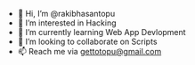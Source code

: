 - 👋 Hi, I’m @rakibhasantopu
- 👀 I’m interested in Hacking
- 🌱 I’m currently learning Web App Devlopment
- 💞️ I’m looking to collaborate on Scripts
- 📫 Reach me via gettotopu@gmail.com

<!---
rakibhasantopu/rakibhasantopu is a ✨ special ✨ repository because its `README.md` (this file) appears on your GitHub profile.
You can click the Preview link to take a look at your changes.
--->
